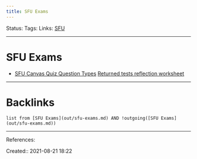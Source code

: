 ```yaml
---
title: SFU Exams
---
```

Status: 
Tags: 
Links: [SFU](out/sfu.md)
___
# SFU Exams
- [SFU Canvas Quiz Question Types](out/sfu-canvas-quiz-question-types.md)
[Returned tests reflection worksheet](https://www.lib.sfu.ca/system/files/28965/worksheetforexaminingreturnedtests.pdf)
___
# Backlinks
```dataview
list from [SFU Exams](out/sfu-exams.md) AND !outgoing([SFU Exams](out/sfu-exams.md))
```
___
References:

Created:: 2021-08-21 18:22